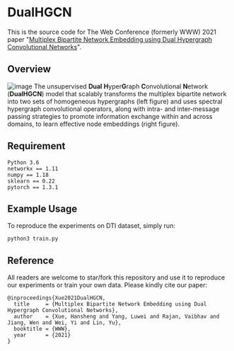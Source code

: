 # DualHGCN

This is the source code for The Web Conference (formerly WWW) 2021 paper "[Multiplex Bipartite Network Embedding using Dual Hypergraph Convolutional Networks](https://arxiv.org/abs/2102.06371)".

## Overview
![image](DualHGCN.png)
The unsupervised **Dual** **H**yper**G**raph **C**onvolutional **N**etwork (**DualHGCN**) model that scalably transforms the multiplex bipartite network into two sets of homogeneous hypergraphs (left figure) and uses spectral hypergraph convolutional operators, along with intra- and inter-message passing strategies to promote information exchange within and across domains, to learn effective node embeddings (right figure).

## Requirement
```
Python 3.6
networkx == 1.11
numpy == 1.18
sklearn == 0.22
pytorch == 1.3.1
```

## Example Usage
To reproduce the experiments on DTI dataset, simply run:
```
python3 train.py
```

## Reference
All readers are welcome to star/fork this repository and use it to reproduce our experiments or train your own data. Please kindly cite our paper:
```
@inproceedings{Xue2021DualHGCN,
  title     = {Multiplex Bipartite Network Embedding using Dual Hypergraph Convolutional Networks},
  author    = {Xue, Hansheng and Yang, Luwei and Rajan, Vaibhav and Jiang, Wen and Wei, Yi and Lin, Yu},
  booktitle = {WWW},
  year      = {2021}
}
```